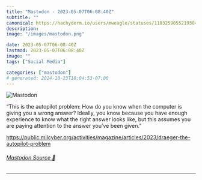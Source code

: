 ```yaml
---
title: "Mastodon - 2023-05-07T06:08:40Z"
subtitle: ""
canonical: https://hachyderm.io/users/mweagle/statuses/110325905521930489
description:
image: "/images/mastodon.png"

date: 2023-05-07T06:08:40Z
lastmod: 2023-05-07T06:08:40Z
image: ""
tags: ["Social Media"]

categories: ["mastodon"]
# generated: 2024-10-23T18:04:53-07:00
---
```

![Mastodon](/images/mastodon.png)

<p>“This is the autopilot problem: How do you know when the computer is giving you a wrong answer? Ideally, you know because you have enough experience to know what the right answer looks like, but this assumes you are paying attention to the answer you’ve been given.”</p><p><a href="https://public.milcyber.org/activities/magazine/articles/2023/draeger-the-autopilot-problem" target="_blank" rel="nofollow noopener noreferrer" translate="no"><span class="invisible">https://</span><span class="ellipsis">public.milcyber.org/activities</span><span class="invisible">/magazine/articles/2023/draeger-the-autopilot-problem</span></a></p>


###### [Mastodon Source 🐘](https://hachyderm.io/@mweagle/110325905521930489)

___
